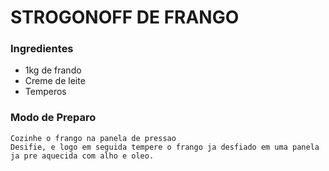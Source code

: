 # STROGONOFF DE FRANGO 

### Ingredientes

  - 1kg de frando
  - Creme de leite
  - Temperos

### Modo de Preparo
   
	Cozinhe o frango na panela de pressao
	Desifie, e logo em seguida tempere o frango ja desfiado em uma panela ja pre aquecida com alho e oleo.

